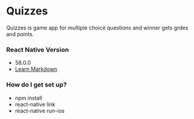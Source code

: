 # Quizzes #
Quizzes is game app for multiple choice questions and winner gets grdes and points.

### React Native Version ###

* 58.0.0
* [Learn Markdown](https://bitbucket.org/tutorials/markdowndemo)

### How do I get set up? ###

* npm install 
* react-native link
* react-native run-ios

